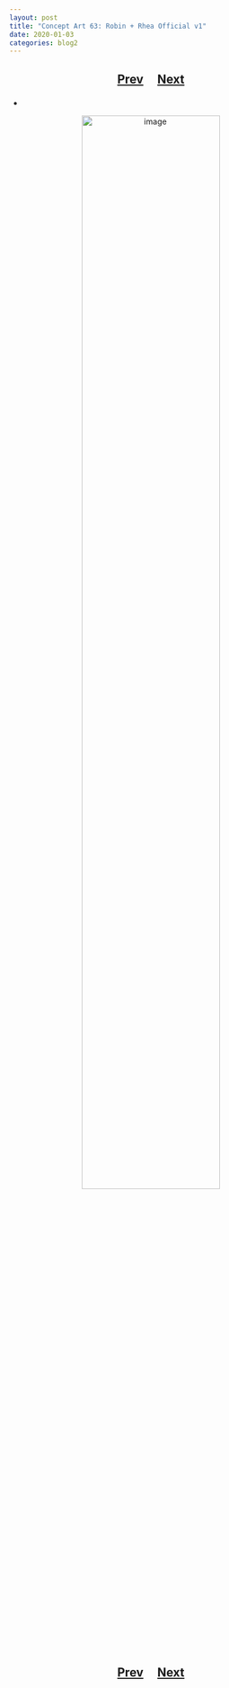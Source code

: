 ```yaml
---
layout: post
title: "Concept Art 63: Robin + Rhea Official v1"
date: 2020-01-03
categories: blog2
---
```


<h2>
  <p style="text-align:center;">
    <a href="/wingsofthechorus/archive/2020/01/01/conceptart62">Prev</a>
    &nbsp;&nbsp;&nbsp;
    <a href="/wingsofthechorus/archive/2020/01/04/conceptart64">Next</a>
  </p>
</h2>

-

<p style="text-align:center;">
  <img src="/wingsofthechorus/images/conceptart/ca63.png" width="70%" alt="image"/>
</p>

<h2>
  <p style="text-align:center;">
    <a href="/wingsofthechorus/archive/2020/01/01/conceptart62">Prev</a>
    &nbsp;&nbsp;&nbsp;
    <a href="/wingsofthechorus/archive/2020/01/04/conceptart64">Next</a>
  </p>
</h2>
